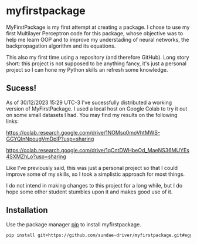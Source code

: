 # myfirstpackage

MyFirstPackage is my first attempt at creating a package. I chose to use my first Multilayer Perceptron code for this package, whose objective was to help me learn OOP and to improve my understading of neural networks, the backpropagation algorithm and its equations. 

This also my first time using a repository (and therefore GitHub). Long story short: this project is not supposed to be anything fancy, it's just a personal project so I can hone my Python skills an refresh some knowledge.


## Sucess!

As of 30/12/2023 15:29 UTC-3 I've sucessfully distributed a working version of MyFirstPackage. I used a local host on Google Colab to try it out on some small datasets I had. You may find my results on the following links:

https://colab.research.google.com/drive/1NOMsq0moVhtMWS-GGYQInNpougVmDplP?usp=sharing

https://colab.research.google.com/drive/1qCntDWHbeOd_MaeNS36MUYEs4SXMZhLo?usp=sharing

Like I've previously said, this was just a personal project so that I could improve some of my skills, so I took a simplistic approach for most things. 

I do not intend in making changes to this project for a long while, but I do hope some other student stumbles upon it and makes good use of it.

## Installation

Use the package manager [pip](git+https://github.com/sundae-driver/myfirstpackage.git#egg=myfirstpackage) to install myfirstpackage.

```bash
pip install git+https://github.com/sundae-driver/myfirstpackage.git#egg=myfirstpackage


```

